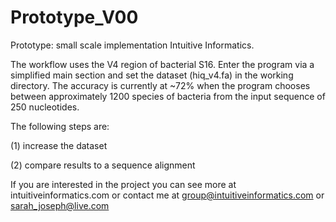 # Prototype_V00
Prototype: small scale implementation Intuitive Informatics.

The workflow uses the V4 region of bacterial S16. Enter the program via a simplified main section and set the dataset (hiq_v4.fa) in the working directory. The accuracy is currently at ~72% when the program chooses between approximately 1200 species of bacteria from the input sequence of 250 nucleotides. 

The following steps are:

(1) increase the dataset 

(2) compare results to a sequence alignment 

If you are interested in the project you can see more at intuitiveinformatics.com or contact me at group@intuitiveinformatics.com or sarah_joseph@live.com


